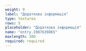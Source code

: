```yaml
---
weight: 9
label: "Додаткова інформація"
type: textarea
rows: 5
placeholder: "Додаткова інформація"
name: "entry.1987639865"
maxlength: 300
required: required
---
```

